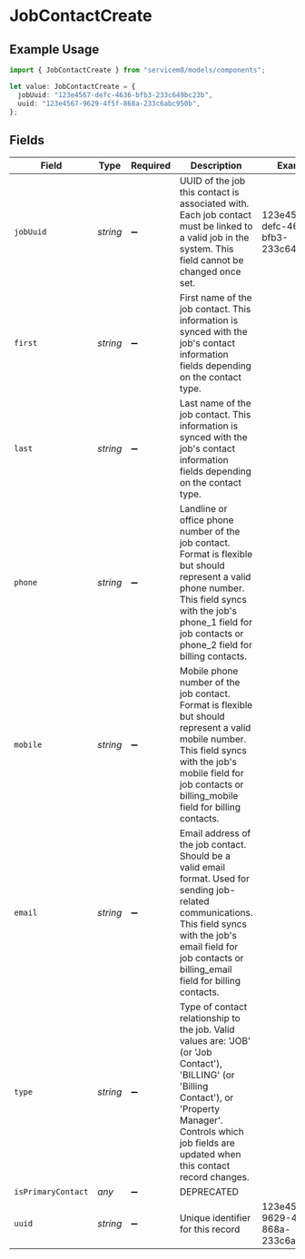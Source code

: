 # JobContactCreate

## Example Usage

```typescript
import { JobContactCreate } from "servicem8/models/components";

let value: JobContactCreate = {
  jobUuid: "123e4567-defc-4636-bfb3-233c649bc23b",
  uuid: "123e4567-9629-4f5f-868a-233c6abc950b",
};
```

## Fields

| Field                                                                                                                                                                                                                    | Type                                                                                                                                                                                                                     | Required                                                                                                                                                                                                                 | Description                                                                                                                                                                                                              | Example                                                                                                                                                                                                                  |
| ------------------------------------------------------------------------------------------------------------------------------------------------------------------------------------------------------------------------ | ------------------------------------------------------------------------------------------------------------------------------------------------------------------------------------------------------------------------ | ------------------------------------------------------------------------------------------------------------------------------------------------------------------------------------------------------------------------ | ------------------------------------------------------------------------------------------------------------------------------------------------------------------------------------------------------------------------ | ------------------------------------------------------------------------------------------------------------------------------------------------------------------------------------------------------------------------ |
| `jobUuid`                                                                                                                                                                                                                | *string*                                                                                                                                                                                                                 | :heavy_minus_sign:                                                                                                                                                                                                       | UUID of the job this contact is associated with. Each job contact must be linked to a valid job in the system. This field cannot be changed once set.                                                                    | 123e4567-defc-4636-bfb3-233c649bc23b                                                                                                                                                                                     |
| `first`                                                                                                                                                                                                                  | *string*                                                                                                                                                                                                                 | :heavy_minus_sign:                                                                                                                                                                                                       | First name of the job contact. This information is synced with the job's contact information fields depending on the contact type.                                                                                       |                                                                                                                                                                                                                          |
| `last`                                                                                                                                                                                                                   | *string*                                                                                                                                                                                                                 | :heavy_minus_sign:                                                                                                                                                                                                       | Last name of the job contact. This information is synced with the job's contact information fields depending on the contact type.                                                                                        |                                                                                                                                                                                                                          |
| `phone`                                                                                                                                                                                                                  | *string*                                                                                                                                                                                                                 | :heavy_minus_sign:                                                                                                                                                                                                       | Landline or office phone number of the job contact. Format is flexible but should represent a valid phone number. This field syncs with the job's phone_1 field for job contacts or phone_2 field for billing contacts.  |                                                                                                                                                                                                                          |
| `mobile`                                                                                                                                                                                                                 | *string*                                                                                                                                                                                                                 | :heavy_minus_sign:                                                                                                                                                                                                       | Mobile phone number of the job contact. Format is flexible but should represent a valid mobile number. This field syncs with the job's mobile field for job contacts or billing_mobile field for billing contacts.       |                                                                                                                                                                                                                          |
| `email`                                                                                                                                                                                                                  | *string*                                                                                                                                                                                                                 | :heavy_minus_sign:                                                                                                                                                                                                       | Email address of the job contact. Should be a valid email format. Used for sending job-related communications. This field syncs with the job's email field for job contacts or billing_email field for billing contacts. |                                                                                                                                                                                                                          |
| `type`                                                                                                                                                                                                                   | *string*                                                                                                                                                                                                                 | :heavy_minus_sign:                                                                                                                                                                                                       | Type of contact relationship to the job. Valid values are: 'JOB' (or 'Job Contact'), 'BILLING' (or 'Billing Contact'), or 'Property Manager'. Controls which job fields are updated when this contact record changes.    |                                                                                                                                                                                                                          |
| `isPrimaryContact`                                                                                                                                                                                                       | *any*                                                                                                                                                                                                                    | :heavy_minus_sign:                                                                                                                                                                                                       | DEPRECATED                                                                                                                                                                                                               |                                                                                                                                                                                                                          |
| `uuid`                                                                                                                                                                                                                   | *string*                                                                                                                                                                                                                 | :heavy_minus_sign:                                                                                                                                                                                                       | Unique identifier for this record                                                                                                                                                                                        | 123e4567-9629-4f5f-868a-233c6abc950b                                                                                                                                                                                     |